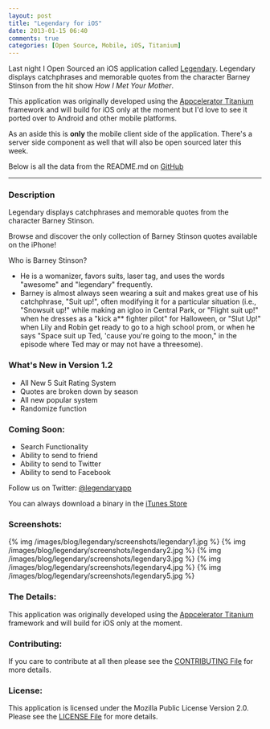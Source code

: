```yaml
---
layout: post
title: "Legendary for iOS"
date: 2013-01-15 06:40
comments: true
categories: [Open Source, Mobile, iOS, Titanium]
---
```

Last night I Open Sourced an iOS application called [Legendary](https://github.com/fusion94/Legendary). Legendary displays catchphrases and memorable quotes from the character Barney Stinson from the hit show _How I Met Your Mother_.

This application was originally developed using the [Appcelerator Titanium](http://appcelerator.com) framework and will build for iOS only at the moment but I'd love to see it ported over to Android and other mobile platforms.

As an aside this is __only__ the mobile client side of the application. There's a server side component as well that will also be open sourced later this week.
<!-- more -->
Below is all the data from the README.md on [GitHub](http://github.com)
* * *
### Description
Legendary displays catchphrases and memorable quotes from the character Barney Stinson.

Browse and discover the only collection of Barney Stinson quotes available on the iPhone!

Who is Barney Stinson? 

* He is a womanizer, favors suits, laser tag, and uses the words "awesome" and "legendary" frequently.
* Barney is almost always seen wearing a suit and makes great use of his catchphrase, "Suit up!", often modifying it for a particular situation (i.e., "Snowsuit up!" while making an igloo in Central Park, or "Flight suit up!" when he dresses as a "kick a** fighter pilot" for Halloween, or "Slut Up!" when Lily and Robin get ready to go to a high school prom, or when he says "Space suit up Ted, 'cause you're going to the moon," in the episode where Ted may or may not have a threesome).

### What's New in Version 1.2
* All New 5 Suit Rating System
* Quotes are broken down by season 
* All new popular system
* Randomize function

### Coming Soon:
* Search Functionality
* Ability to send to friend
* Ability to send to Twitter
* Ability to send to Facebook

Follow us on Twitter:
[@legendaryapp](http://twitter.com/legendaryapp)

You can always download a binary in the [iTunes Store](https://itunes.apple.com/us/app/legendary/id317444914?mt=8)

### Screenshots:
{% img /images/blog/legendary/screenshots/legendary1.jpg %}
{% img /images/blog/legendary/screenshots/legendary2.jpg %} 
{% img /images/blog/legendary/screenshots/legendary3.jpg %}
{% img /images/blog/legendary/screenshots/legendary4.jpg %} 
{% img /images/blog/legendary/screenshots/legendary5.jpg %}

### The Details:
This application was originally developed using the [Appcelerator Titanium](http://appcelerator.com) framework and will build for iOS only at the moment.

### Contributing:
If you care to contribute at all then please see the [CONTRIBUTING File](https://github.com/fusion94/Legendary/blob/master/CONTRIBUTING.md) for more details.

### License:
This application is licensed under the Mozilla Public License Version 2.0. Please see the [LICENSE File](https://github.com/fusion94/Legendary/blob/master/LICENSE) for more details.

